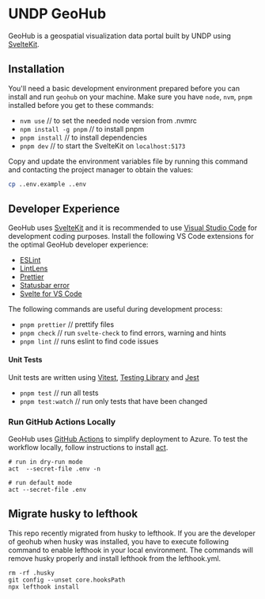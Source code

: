 # UNDP GeoHub

GeoHub is a geospatial visualization data portal built by UNDP using [SvelteKit](https://kit.svelte.dev/).

## Installation

You'll need a basic development environment prepared before you can install and run `geohub` on your machine.
Make sure you have `node`, `nvm`, `pnpm` installed before you get to these commands:

- `nvm use` // to set the needed node version from .nvmrc
- `npm install -g pnpm` // to install pnpm
- `pnpm install` // to install dependencies
- `pnpm dev` // to start the SvelteKit on `localhost:5173`

Copy and update the environment variables file by running this command and contacting the project manager to obtain the values:

```bash
cp ..env.example ..env
```

## Developer Experience

GeoHub uses [SvelteKit](https://kit.svelte.dev/) and it is recommended to use [Visual Studio Code](https://code.visualstudio.com/) for development coding purposes. Install the following VS Code extensions for the optimal GeoHub developer experience:

- [ESLint](https://marketplace.visualstudio.com/items?itemName=dbaeumer.vscode-eslint)
- [LintLens](https://marketplace.visualstudio.com/items?itemName=ghmcadams.lintlens)
- [Prettier](https://marketplace.visualstudio.com/items?itemName=esbenp.prettier-vscode)
- [Statusbar error](https://marketplace.visualstudio.com/items?itemName=JoeBerria.statusbarerror)
- [Svelte for VS Code](https://marketplace.visualstudio.com/items?itemName=svelte.svelte-vscode)

The following commands are useful during development process:

- `pnpm prettier` // prettify files
- `pnpm check` // run `svelte-check` to find errors, warning and hints
- `pnpm lint` // runs eslint to find code issues

#### Unit Tests

Unit tests are written using [Vitest](https://vitest.dev/), [Testing Library](https://testing-library.com/docs/svelte-testing-library/intro/) and [Jest](https://jestjs.io/)

- `pnpm test` // run all tests
- `pnpm test:watch` // run only tests that have been changed

### Run GitHub Actions Locally

GeoHub uses [GitHub Actions](https://docs.github.com/en/actions`) to simplify deployment to Azure. To test the workflow locally, follow instructions to install [act](https://github.com/nektos/act).

```
# run in dry-run mode
act  --secret-file .env -n

# run default mode
act --secret-file .env
```

## Migrate husky to lefthook

This repo recently migrated from husky to lefthook. If you are the developer of geohub when husky was installed, you have to execute following command to enable lefthook in your local environment. The commands will remove husky properly and install lefthook from the lefthook.yml.

```
rm -rf .husky
git config --unset core.hooksPath
npx lefthook install
```
